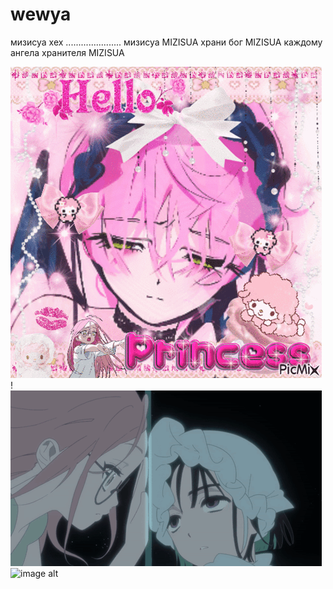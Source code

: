 # wewya
мизисуа хех ...................... мизисуа  MIZISUA храни бог MIZISUA каждому ангела хранителя MIZISUA

![image alt](https://github.com/wewyamoll/wewya/blob/7b48a1498aa9e56c94f3d770f07aa2f764b2f5c8/Mizi%20Alnst%20GIF%20%E2%80%93%20Mizi%20Alnst%20Alien%20%E2%80%93%20discover%20and%20share%20GIFs.gif)
                      !
![image alt](https://github.com/wewyamoll/wewya/blob/main/Mizisua%20Alien%20Stage%20GIF%20%E2%80%93%20Mizisua%20Alien%20stage%20Mizi%20%E2%80%93%20discover%20and%20share%20GIFs.gif?raw=true)
![image alt](https://github.com/wewyamoll/wewya/blob/7b48a1498aa9e56c94f3d770f07aa2f764b2f5c8/503effc60afba2f579d2ad209eeeb503.gif)
